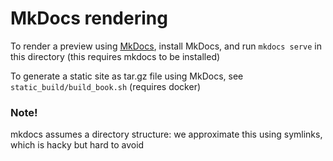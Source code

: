 MkDocs rendering
================

To render a preview using [MkDocs](https://www.mkdocs.org/), install MkDocs, and run `mkdocs serve` in this directory (this requires mkdocs to be installed)

To generate a static site as tar.gz file using MkDocs, see `static_build/build_book.sh` (requires docker)

### Note!

mkdocs assumes a directory structure: we approximate this using symlinks, which is hacky but hard to avoid
